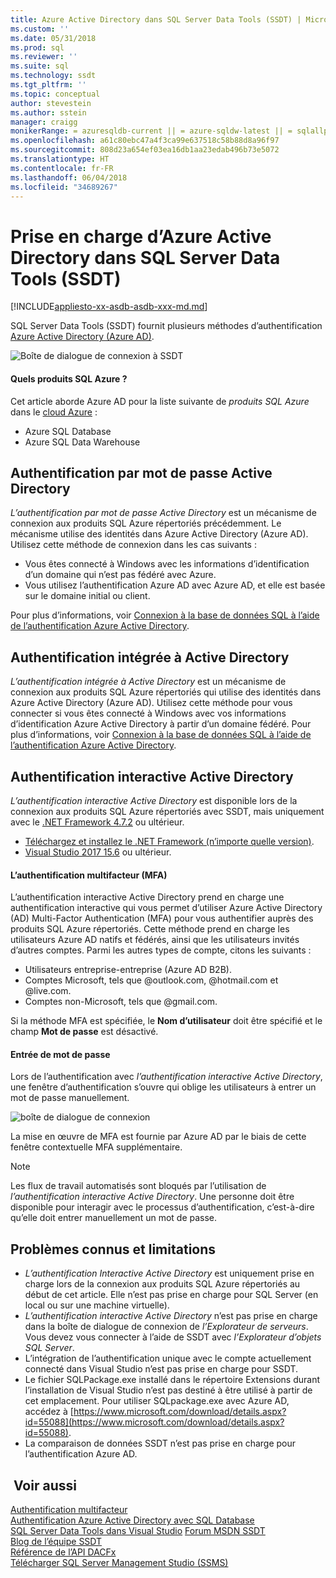 ```yaml
---
title: Azure Active Directory dans SQL Server Data Tools (SSDT) | Microsoft Docs
ms.custom: ''
ms.date: 05/31/2018
ms.prod: sql
ms.reviewer: ''
ms.suite: sql
ms.technology: ssdt
ms.tgt_pltfrm: ''
ms.topic: conceptual
author: stevestein
ms.author: sstein
manager: craigg
monikerRange: = azuresqldb-current || = azure-sqldw-latest || = sqlallproducts-allversions
ms.openlocfilehash: a61c80ebc47a4f3ca99e637518c58b88d8a96f97
ms.sourcegitcommit: 808d23a654ef03ea16db1aa23edab496b73e5072
ms.translationtype: HT
ms.contentlocale: fr-FR
ms.lasthandoff: 06/04/2018
ms.locfileid: "34689267"
---
```

# <a name="azure-active-directory-support-in-sql-server-data-tools-ssdt"></a>Prise en charge d’Azure Active Directory dans SQL Server Data Tools (SSDT)

[!INCLUDE[appliesto-xx-asdb-asdb-xxx-md.md](../includes/appliesto-xx-asdb-asdw-xxx-md.md)]

SQL Server Data Tools (SSDT) fournit plusieurs méthodes d’authentification [Azure Active Directory (Azure AD)](https://docs.microsoft.com/azure/active-directory/active-directory-whatis).

![Boîte de dialogue de connexion à SSDT](media/azure-active-directory/interactive.png)

#### <a name="which-azure-sql-products"></a>Quels produits SQL Azure ?

Cet article aborde Azure AD pour la liste suivante de *produits SQL Azure* dans le [cloud Azure](https://azure.microsoft.com/) :

- Azure SQL Database
- Azure SQL Data Warehouse

## <a name="active-directory-password-authentication"></a>Authentification par mot de passe Active Directory

*L’authentification par mot de passe Active Directory* est un mécanisme de connexion aux produits SQL Azure répertoriés précédemment. Le mécanisme utilise des identités dans Azure Active Directory (Azure AD). Utilisez cette méthode de connexion dans les cas suivants :

- Vous êtes connecté à Windows avec les informations d’identification d’un domaine qui n’est pas fédéré avec Azure.
- Vous utilisez l’authentification Azure AD avec Azure AD, et elle est basée sur le domaine initial ou client.

Pour plus d’informations, voir [Connexion à la base de données SQL à l’aide de l’authentification Azure Active Directory](https://docs.microsoft.com/azure/sql-database/sql-database-aad-authentication).  

## <a name="active-directory-integrated-authentication"></a>Authentification intégrée à Active Directory

*L’authentification intégrée à Active Directory* est un mécanisme de connexion aux produits SQL Azure répertoriés qui utilise des identités dans Azure Active Directory (Azure AD). Utilisez cette méthode pour vous connecter si vous êtes connecté à Windows avec vos informations d’identification Azure Active Directory à partir d’un domaine fédéré. Pour plus d’informations, voir [Connexion à la base de données SQL à l’aide de l’authentification Azure Active Directory](https://docs.microsoft.com/azure/sql-database/sql-database-aad-authentication).

## <a name="active-directory-interactive-authentication"></a>Authentification interactive Active Directory

*L’authentification interactive Active Directory* est disponible lors de la connexion aux produits SQL Azure répertoriés avec SSDT, mais uniquement avec le [.NET Framework 4.7.2](https://docs.microsoft.com/dotnet/api/?view=netframework-4.7.2) ou ultérieur.

- [Téléchargez et installez le .NET Framework (n’importe quelle version)](https://www.microsoft.com/net/download/all).
- [Visual Studio 2017 15.6](https://docs.microsoft.com/visualstudio/releasenotes/vs2017-relnotes) ou ultérieur.

#### <a name="multi-factor-authentication-mfa"></a>L’authentification multifacteur (MFA)

L’authentification interactive Active Directory prend en charge une authentification interactive qui vous permet d’utiliser Azure Active Directory (AD) Multi-Factor Authentication (MFA) pour vous authentifier auprès des produits SQL Azure répertoriés. Cette méthode prend en charge les utilisateurs Azure AD natifs et fédérés, ainsi que les utilisateurs invités d’autres comptes. Parmi les autres types de compte, citons les suivants :

- Utilisateurs entreprise-entreprise (Azure AD B2B).
- Comptes Microsoft, tels que @outlook.com, @hotmail.com et @live.com.
- Comptes non-Microsoft, tels que @gmail.com.

Si la méthode MFA est spécifiée, le **Nom d’utilisateur** doit être spécifié et le champ **Mot de passe** est désactivé. 

#### <a name="password-entry"></a>Entrée de mot de passe

Lors de l’authentification avec *l’authentification interactive Active Directory*, une fenêtre d’authentification s’ouvre qui oblige les utilisateurs à entrer un mot de passe manuellement.

![boîte de dialogue de connexion](media/azure-active-directory/sign-in.png)

La mise en œuvre de MFA est fournie par Azure AD par le biais de cette fenêtre contextuelle MFA supplémentaire.

> [!NOTE]
> Les flux de travail automatisés sont bloqués par l’utilisation de *l’authentification interactive Active Directory*. Une personne doit être disponible pour interagir avec le processus d’authentification, c’est-à-dire qu’elle doit entrer manuellement un mot de passe.

## <a name="known-issues-and-limitations"></a>Problèmes connus et limitations

- *L’authentification Interactive Active Directory* est uniquement prise en charge lors de la connexion aux produits SQL Azure répertoriés au début de cet article. Elle n’est pas prise en charge pour SQL Server (en local ou sur une machine virtuelle).
- *L’authentification interactive Active Directory* n’est pas prise en charge dans la boîte de dialogue de connexion de *l’Explorateur de serveurs*. Vous devez vous connecter à l’aide de SSDT avec *l’Explorateur d’objets SQL Server*.
- L’intégration de l’authentification unique avec le compte actuellement connecté dans Visual Studio n’est pas prise en charge pour SSDT.
- Le fichier SQLPackage.exe installé dans le répertoire Extensions durant l’installation de Visual Studio n’est pas destiné à être utilisé à partir de cet emplacement. Pour utiliser SQLpackage.exe avec Azure AD, accédez à [https://www.microsoft.com/download/details.aspx?id=55088](https://www.microsoft.com/download/details.aspx?id=55088). 
- La comparaison de données SSDT n’est pas prise en charge pour l’authentification Azure AD.  


## <a name="see-also"></a> Voir aussi  

[Authentification multifacteur](https://docs.microsoft.com/azure/sql-database/sql-database-ssms-mfa-authentication)  
[Authentification Azure Active Directory avec SQL Database](https://docs.microsoft.com/azure/sql-database/sql-database-aad-authentication-configure)  
[SQL Server Data Tools dans Visual Studio](https://msdn.microsoft.com/library/hh272686(v=vs.103).aspx)  
[Forum MSDN SSDT](https://social.msdn.microsoft.com/Forums/sqlserver/home?forum=ssdt)  
[Blog de l’équipe SSDT](http://blogs.msdn.com/b/ssdt/)  
[Référence de l’API DACFx](https://msdn.microsoft.com/library/dn645454.aspx)  
[Télécharger SQL Server Management Studio (SSMS)](../ssms/download-sql-server-management-studio-ssms.md)  
